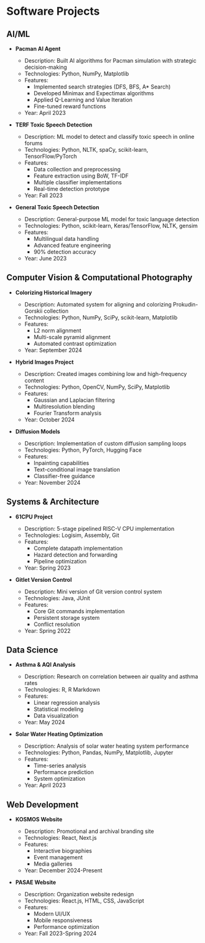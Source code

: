 # Software Projects

## AI/ML
- **Pacman AI Agent**
  - Description: Built AI algorithms for Pacman simulation with strategic decision-making
  - Technologies: Python, NumPy, Matplotlib
  - Features:
    - Implemented search strategies (DFS, BFS, A* Search)
    - Developed Minimax and Expectimax algorithms
    - Applied Q-Learning and Value Iteration
    - Fine-tuned reward functions
  - Year: April 2023

- **TERF Toxic Speech Detection**
  - Description: ML model to detect and classify toxic speech in online forums
  - Technologies: Python, NLTK, spaCy, scikit-learn, TensorFlow/PyTorch
  - Features:
    - Data collection and preprocessing
    - Feature extraction using BoW, TF-IDF
    - Multiple classifier implementations
    - Real-time detection prototype
  - Year: Fall 2023

- **General Toxic Speech Detection**
  - Description: General-purpose ML model for toxic language detection
  - Technologies: Python, scikit-learn, Keras/TensorFlow, NLTK, gensim
  - Features:
    - Multilingual data handling
    - Advanced feature engineering
    - 90% detection accuracy
  - Year: June 2023

## Computer Vision & Computational Photography
- **Colorizing Historical Imagery**
  - Description: Automated system for aligning and colorizing Prokudin-Gorskii collection
  - Technologies: Python, NumPy, SciPy, scikit-learn, Matplotlib
  - Features:
    - L2 norm alignment
    - Multi-scale pyramid alignment
    - Automated contrast optimization
  - Year: September 2024

- **Hybrid Images Project**
  - Description: Created images combining low and high-frequency content
  - Technologies: Python, OpenCV, NumPy, SciPy, Matplotlib
  - Features:
    - Gaussian and Laplacian filtering
    - Multiresolution blending
    - Fourier Transform analysis
  - Year: October 2024

- **Diffusion Models**
  - Description: Implementation of custom diffusion sampling loops
  - Technologies: Python, PyTorch, Hugging Face
  - Features:
    - Inpainting capabilities
    - Text-conditional image translation
    - Classifier-free guidance
  - Year: November 2024

## Systems & Architecture
- **61CPU Project**
  - Description: 5-stage pipelined RISC-V CPU implementation
  - Technologies: Logisim, Assembly, Git
  - Features:
    - Complete datapath implementation
    - Hazard detection and forwarding
    - Pipeline optimization
  - Year: Spring 2023

- **Gitlet Version Control**
  - Description: Mini version of Git version control system
  - Technologies: Java, JUnit
  - Features:
    - Core Git commands implementation
    - Persistent storage system
    - Conflict resolution
  - Year: Spring 2022

## Data Science
- **Asthma & AQI Analysis**
  - Description: Research on correlation between air quality and asthma rates
  - Technologies: R, R Markdown
  - Features:
    - Linear regression analysis
    - Statistical modeling
    - Data visualization
  - Year: May 2024

- **Solar Water Heating Optimization**
  - Description: Analysis of solar water heating system performance
  - Technologies: Python, Pandas, NumPy, Matplotlib, Jupyter
  - Features:
    - Time-series analysis
    - Performance prediction
    - System optimization
  - Year: April 2023

## Web Development
- **KOSMOS Website**
  - Description: Promotional and archival branding site
  - Technologies: React, Next.js
  - Features:
    - Interactive biographies
    - Event management
    - Media galleries
  - Year: December 2024-Present

- **PASAE Website**
  - Description: Organization website redesign
  - Technologies: React.js, HTML, CSS, JavaScript
  - Features:
    - Modern UI/UX
    - Mobile responsiveness
    - Performance optimization
  - Year: Fall 2023-Spring 2024 